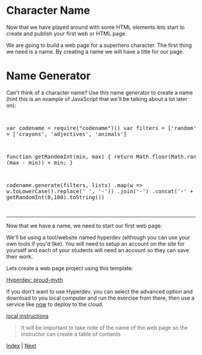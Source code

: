 # Character Name

Now that we have played around with some HTML elements lets start to create and publish your first web or HTML page.

We are going to build a web page for a superhero character.
The first thing we need is a name.
By creating a name we will have a title for our page.

# Name Generator

Can't think of a character name? Use this name generator to create a name (hint this is an example of JavaScript that we'll be talking about a lot later on):

<div class="tonic">
<pre>

var codename = require("codename")()
var filters = ['random'],
    lists = ['crayons', 'adjectives', 'animals']

function getRandomInt(min, max) {
  return Math.floor(Math.random() * (max - min)) + min;
}

codename.generate(filters, lists)
  .map(w => w.toLowerCase().replace(' ', '-'))
  .join('-')
  .concat('-' + getRandomInt(0,100).toString())

</pre>
</div>

---

Now that we have a name, we need to start our first web page:

We'll be using a tool/website named hyperdev (although you can use your own tools if you'd like).
You will need to setup an account on the site for yourself and each of your students will need an account
so they can save their work.

Lets create a web page project using this template:

<a href="https://hyperdev.com/#!/project/proud-myth" target="\_new">
  Hyperdev: proud-myth
</a>

If you don't want to use Hyperdev, you can select the advanced option and download to you local computer and run the exercise from there, then use a service like [now](https://zeit.co/now) to deploy to the cloud.

[local instructions](local-instructions)

> It will be important to take note of the name of the web page so the instructor can create a table of contents


[Index](.) | [Next](story)
